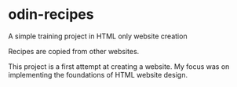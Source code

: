 # odin-recipes
A simple training project in HTML only website creation

Recipes are copied from other websites.

This project is a first attempt at creating a website. My focus was on implementing the foundations of HTML website design.